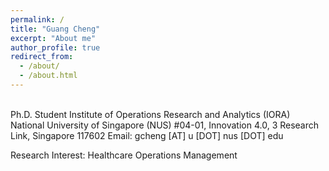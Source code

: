 ```yaml
---
permalink: /
title: "Guang Cheng"
excerpt: "About me"
author_profile: true
redirect_from: 
  - /about/
  - /about.html
---  
```

  
<br/>  
Ph.D. Student  
Institute of Operations Research and Analytics (IORA)   
National University of Singapore (NUS)  
#04-01, Innovation 4.0, 3 Research Link, Singapore 117602  
Email: gcheng [AT] u [DOT] nus [DOT] edu  

Research Interest: Healthcare Operations Management
